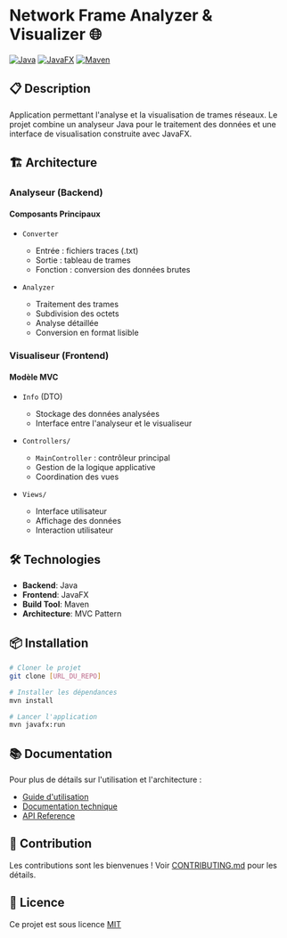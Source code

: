 # Network Frame Analyzer & Visualizer 🌐

[![Java](https://img.shields.io/badge/Java-ED8B00?style=for-the-badge&logo=openjdk&logoColor=white)](https://www.java.com/)
[![JavaFX](https://img.shields.io/badge/JavaFX-007396?style=for-the-badge&logo=java&logoColor=white)](https://openjfx.io/)
[![Maven](https://img.shields.io/badge/Maven-C71A36?style=for-the-badge&logo=apache-maven&logoColor=white)](https://maven.apache.org/)

## 📋 Description

Application permettant l'analyse et la visualisation de trames réseaux. Le projet combine un analyseur Java pour le traitement des données et une interface de visualisation construite avec JavaFX.

## 🏗️ Architecture

### Analyseur (Backend)

#### Composants Principaux
* `Converter`
  - Entrée : fichiers traces (.txt)
  - Sortie : tableau de trames
  - Fonction : conversion des données brutes

* `Analyzer`
  - Traitement des trames
  - Subdivision des octets
  - Analyse détaillée
  - Conversion en format lisible

### Visualiseur (Frontend)

#### Modèle MVC
* `Info` (DTO)
  - Stockage des données analysées
  - Interface entre l'analyseur et le visualiseur

* `Controllers/`
  - `MainController` : contrôleur principal
  - Gestion de la logique applicative
  - Coordination des vues

* `Views/`
  - Interface utilisateur
  - Affichage des données
  - Interaction utilisateur

## 🛠️ Technologies

- **Backend**: Java
- **Frontend**: JavaFX
- **Build Tool**: Maven
- **Architecture**: MVC Pattern

## 📦 Installation

```bash
# Cloner le projet
git clone [URL_DU_REPO]

# Installer les dépendances
mvn install

# Lancer l'application
mvn javafx:run
```

## 📚 Documentation

Pour plus de détails sur l'utilisation et l'architecture :
- [Guide d'utilisation](docs/user-guide.md)
- [Documentation technique](docs/technical-docs.md)
- [API Reference](docs/api-reference.md)

## 🤝 Contribution

Les contributions sont les bienvenues ! Voir [CONTRIBUTING.md](CONTRIBUTING.md) pour les détails.

## 📝 Licence

Ce projet est sous licence [MIT](LICENSE)
